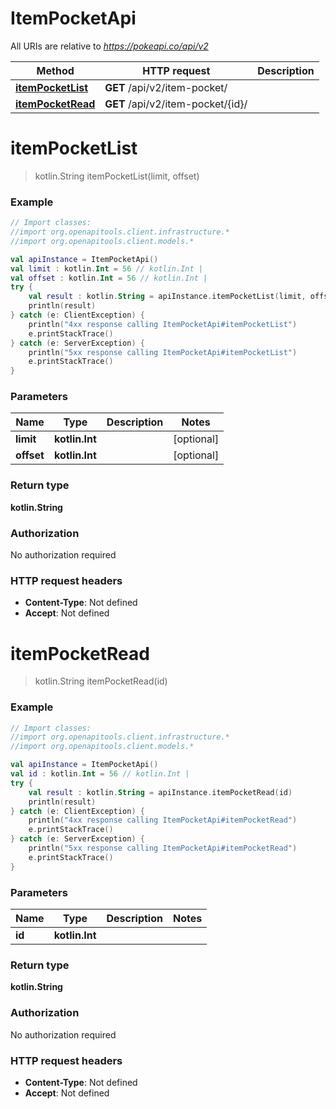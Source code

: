 # ItemPocketApi

All URIs are relative to *https://pokeapi.co/api/v2*

Method | HTTP request | Description
------------- | ------------- | -------------
[**itemPocketList**](ItemPocketApi.md#itemPocketList) | **GET** /api/v2/item-pocket/ | 
[**itemPocketRead**](ItemPocketApi.md#itemPocketRead) | **GET** /api/v2/item-pocket/{id}/ | 


<a name="itemPocketList"></a>
# **itemPocketList**
> kotlin.String itemPocketList(limit, offset)



### Example
```kotlin
// Import classes:
//import org.openapitools.client.infrastructure.*
//import org.openapitools.client.models.*

val apiInstance = ItemPocketApi()
val limit : kotlin.Int = 56 // kotlin.Int | 
val offset : kotlin.Int = 56 // kotlin.Int | 
try {
    val result : kotlin.String = apiInstance.itemPocketList(limit, offset)
    println(result)
} catch (e: ClientException) {
    println("4xx response calling ItemPocketApi#itemPocketList")
    e.printStackTrace()
} catch (e: ServerException) {
    println("5xx response calling ItemPocketApi#itemPocketList")
    e.printStackTrace()
}
```

### Parameters

Name | Type | Description  | Notes
------------- | ------------- | ------------- | -------------
 **limit** | **kotlin.Int**|  | [optional]
 **offset** | **kotlin.Int**|  | [optional]

### Return type

**kotlin.String**

### Authorization

No authorization required

### HTTP request headers

 - **Content-Type**: Not defined
 - **Accept**: Not defined

<a name="itemPocketRead"></a>
# **itemPocketRead**
> kotlin.String itemPocketRead(id)



### Example
```kotlin
// Import classes:
//import org.openapitools.client.infrastructure.*
//import org.openapitools.client.models.*

val apiInstance = ItemPocketApi()
val id : kotlin.Int = 56 // kotlin.Int | 
try {
    val result : kotlin.String = apiInstance.itemPocketRead(id)
    println(result)
} catch (e: ClientException) {
    println("4xx response calling ItemPocketApi#itemPocketRead")
    e.printStackTrace()
} catch (e: ServerException) {
    println("5xx response calling ItemPocketApi#itemPocketRead")
    e.printStackTrace()
}
```

### Parameters

Name | Type | Description  | Notes
------------- | ------------- | ------------- | -------------
 **id** | **kotlin.Int**|  |

### Return type

**kotlin.String**

### Authorization

No authorization required

### HTTP request headers

 - **Content-Type**: Not defined
 - **Accept**: Not defined

